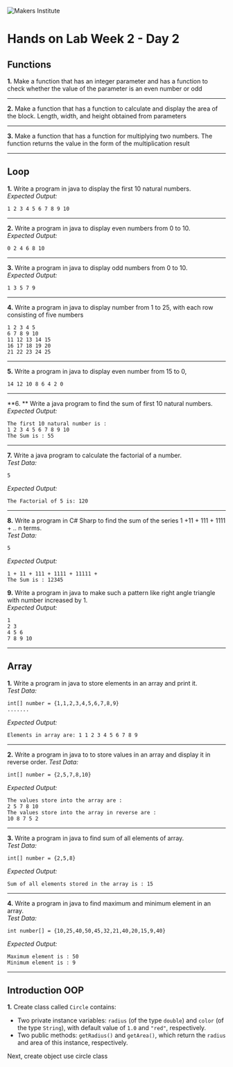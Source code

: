 ![Makers Institute](https://makersinstitute.id/img/logo-makersinstitute.png)

# Hands on Lab Week 2 - Day 2

## <a name="lab1"></a>Functions

**1.** Make a function that has an integer parameter and has a function to check whether the value of the parameter is an even number or odd 

---

**2.** Make a function that has a function to calculate and display the area of the block. Length, width, and height obtained from parameters

---

**3.** Make a function that has a function for multiplying two numbers. The function returns the value in the form of the multiplication result

---

## <a name="lab2"></a>Loop

**1.** Write a program in java to display the first 10 natural numbers.    
*Expected Output:*
```
1 2 3 4 5 6 7 8 9 10
```

---

**2.** Write a program in java to display even numbers from 0 to 10.    
*Expected Output:*
```
0 2 4 6 8 10
```

---

**3.** Write a program in java to display odd numbers from 0 to 10.    
*Expected Output:*
```
1 3 5 7 9
```

---

**4.** Write a program in java to display number from 1 to 25, with each row consisting of five numbers
```
1 2 3 4 5
6 7 8 9 10
11 12 13 14 15
16 17 18 19 20
21 22 23 24 25 
```

---
**5.** Write a program in java to display even number from 15 to 0, 
```
14 12 10 8 6 4 2 0 
```

---

**6. ** Write a java program to find the sum of first 10 natural numbers.    
*Expected Output:*
```
The first 10 natural number is :
1 2 3 4 5 6 7 8 9 10 
The Sum is : 55
```

---

**7.** Write a java program to calculate the factorial of a number.    
*Test Data:*
```
5
```
*Expected Output:*
```
The Factorial of 5 is: 120 
```

---

**8.** Write a program in C# Sharp to find the sum of the series 1 +11 + 111 + 1111 + .. n terms.    
*Test Data:*
```
5 
```
*Expected Output:*
```
1 + 11 + 111 + 1111 + 11111 + 
The Sum is : 12345
```

**9.** Write a program in java to make such a pattern like right angle triangle with number increased by 1.    
*Expected Output:*
```
1
2 3
4 5 6
7 8 9 10 
```

---

## <a name="lab3"></a>Array

**1.** Write a program in java to store elements in an array and print it.    
*Test Data:*
```
int[] number = {1,1,2,3,4,5,6,7,8,9}
....... 
```
*Expected Output:*
```
Elements in array are: 1 1 2 3 4 5 6 7 8 9 
```

---

**2.** Write a program in java to to store values in an array and display it in reverse order.
*Test Data:*
```
int[] number = {2,5,7,8,10} 
```
*Expected Output:*
```
The values store into the array are : 
2 5 7 8 10
The values store into the array in reverse are : 
10 8 7 5 2 
```

---

**3.** Write a program in java to find sum of all elements of array.    
*Test Data:*
```
int[] number = {2,5,8} 
```
*Expected Output:*
```
Sum of all elements stored in the array is : 15 
```

---

**4.** Write a program in java to find maximum and minimum element in an array.    
*Test Data:*
```
int number[] = {10,25,40,50,45,32,21,40,20,15,9,40}
```
*Expected Output:*
```
Maximum element is : 50 
Minimum element is : 9 
```

---

## <a name="lab4"></a>Introduction OOP

**1.** Create class called `Circle` contains:
- Two private instance variables: `radius` (of the type `double`) and `color` (of the type `String`), with default value of `1.0` and `"red"`, respectively.
- Two public methods: `getRadius()` and `getArea()`, which return the `radius` and area of this instance, respectively.

Next, create object use circle class 

